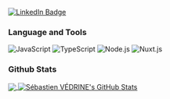 [![LinkedIn Badge](https://img.shields.io/badge/-LinkedIn-0077B0?style=flat-square&logo=LinkedIn)](https://www.linkedin.com/in/sebastien-vedrine/)

### Language and Tools

<p>
  <img alt="JavaScript" src="https://img.shields.io/badge/-JavaScript-F7DF1E?style=flat-square&logo=JavaScript&logoColor=white">
  <img alt="TypeScript" src="https://img.shields.io/badge/-TypeScript-007ACC?style=flat-square&logo=TypeScript&logoColor=white">
  <img alt="Node.js" src="https://img.shields.io/badge/-Node.js-339933?style=flat-square&logo=Node.js&logoColor=white">
  <img alt="Nuxt.js" src="https://img.shields.io/badge/-Nuxt.js-00C58E?style=flat-square&logo=Nuxt.js&logoColor=white">
</p>

### Github Stats

<a href="">
  <img align="center" src="https://github-readme-stats-git-master.vedrine.vercel.app/api/top-langs/?username=vedrine" />
</a>

<a href="">
  <img align="center" src="https://github-readme-stats-git-master.vedrine.vercel.app/api?username=vedrine&show_icons=true&line_height=27&count_private=true&theme=vue" alt="Sébastien VÉDRINE's GitHub Stats" />
</a>
